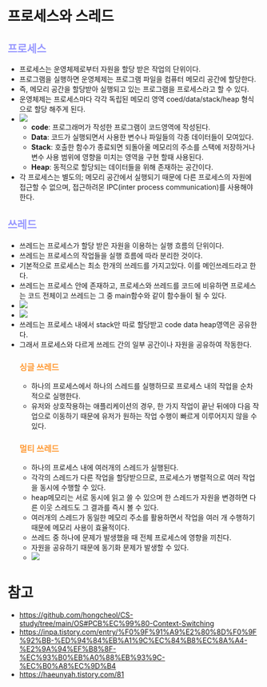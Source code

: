 # 프로세스와 스레드
## __<span style="color:#9999ff">프로세스</span>__
- 프로세스는 운영체제로부터 자원을 할당 받은 작업의 단위이다.
- 프로그램을 실행하면 운영체제는 프로그램 파일을 컴퓨터 메모리 공간에 할당한다.
- 즉, 메모리 공간을 할당받아 실행되고 있는 프로그램을 프로세스라고 할 수 있다.
- 운영체제는 프로세스마다 각각 독립된 메모리 영역 coed/data/stack/heap 형식으로 할당 해주게 된다.
- ![](https://img1.daumcdn.net/thumb/R1280x0/?scode=mtistory2&fname=https%3A%2F%2Fblog.kakaocdn.net%2Fdn%2FcphS15%2FbtrjvSCXo4e%2FcHB8yAVyJYx2BVk7eVWBKK%2Fimg.png)
  - **code**: 프로그래머가 작성한 프로그램이 코드영역에 작성된다.
  - **Data**: 코드가 실행되면서 사용한 변수나 파일들의 각종 데이터들이 모여있다.
  - **Stack**: 호출한 함수가 종료되면 되돌아올 메모리의 주소를 스택에 저장하거나 변수 사용 범위에 영향을 미치는 영역을 구현 할때 사용된다.
  - **Heap**: 동적으로 할당되는 데이터들을 위해 존재하는 공간이다.
- 각 프로세스는 별도의; 메모리 공간에서 실행되기 때문에 다른 프로세스의 자원에 접근할 수 없으며, 접근하려몬 IPC(inter process communication)를 사용해야 한다.
## __<span style="color:#9999ff">쓰레드</span>__
- 쓰레드는 프로세스가 할당 받은 자원을 이용하는 실행 흐름의 단위이다.
- 쓰레드는 프로세스의 작업들을 실행 흐름에 따라 분리한 것이다.
- 기본적으로 프로세스는 최소 한개의 쓰레드를 가지고있다. 이를 메인쓰레드라고 한다.
- 쓰레드는 프로세스 안에 존재하고, 프로세스와 쓰레드를 코드에 비유하면 프로세스는 코드 전체이고 쓰레드는 그 중 main함수와 같이 함수들이 될 수 있다.
- ![](https://img1.daumcdn.net/thumb/R1280x0/?scode=mtistory2&fname=https%3A%2F%2Fblog.kakaocdn.net%2Fdn%2FbTUu3y%2FbtrjmpuOriw%2F7lBydFfs3ULayzQpwkkYc0%2Fimg.png)
- ![](https://github.com/hongcheol/CS-study/raw/main/OS/img/Thread-share.png)
- 쓰레드는 프로세스 내에서 stack만 따로 할당받고 code data heap영역은 공유한다.
- 그래서 프로세스와 다르게 쓰레드 간의 일부 공간이나 자원을 공유하여 작동한다.
  ### __<span style="color:#ff9933">싱글 쓰레드</span>__
    - 하나의 프로세스에서 하나의 스레드를  실행하므로 프로세스 내의 작업을 순차적으로 실행한다.
    - 유저와 상호작용하는 애플리케이션의 경우, 한 가지 작업이 끝난 뒤에야 다음 작업으로 이동하기 때문에 유저가 원하는 작업 수행이 빠르게 이루어지지 않을 수 있다.
  ### __<span style="color:#ff9933">멀티 쓰레드</span>__
    - 하나의 프로세스 내에 여러개의 스레드가 실행된다.
    - 각각의 스레드가 다른 작업을 할당받으므로, 프로세스가 병렬적으로 여러 작업을 동시에 수행할 수 있다.
    - heap메모리는 서로 동시에 읽고 쓸 수 있으며 한 스레드가 자원을 변경하면 다른 이웃 스레드도 그 결과를 즉시 볼 수 있다.
    - 여러개의 스레드가 동일한 메모리 주소를 활용하면서 작업을 여러 개 수행하기 때문에 메모리 사용이 효율적이다.
    - 쓰레드 중 하나에 문제가 발생했을 때 전체 프로세스에 영향을 끼친다.
    - 자원을 공유하기 때문에 동기화 문제가 발생할 수 있다.
  - ![](https://img1.daumcdn.net/thumb/R1280x0/?scode=mtistory2&fname=https%3A%2F%2Fblog.kakaocdn.net%2Fdn%2FAUiEl%2Fbtrea16jmlN%2FvNfyMMmVnBHtDvTi7FHk3k%2Fimg.png)


# 참고
- https://github.com/hongcheol/CS-study/tree/main/OS#PCB%EC%99%80-Context-Switching
- https://inpa.tistory.com/entry/%F0%9F%91%A9%E2%80%8D%F0%9F%92%BB-%ED%94%84%EB%A1%9C%EC%84%B8%EC%8A%A4-%E2%9A%94%EF%B8%8F-%EC%93%B0%EB%A0%88%EB%93%9C-%EC%B0%A8%EC%9D%B4
- https://haeunyah.tistory.com/81